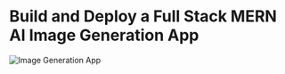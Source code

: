 # Build and Deploy a Full Stack MERN AI Image Generation App
![Image Generation App](https://www.topsevenreviews.com/wp-content/uploads/2023/07/ai-picture-art-generator.jpg)
